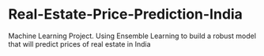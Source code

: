 # Real-Estate-Price-Prediction-India
Machine Learning Project. Using Ensemble Learning to build a robust model that will predict prices of real estate in India
